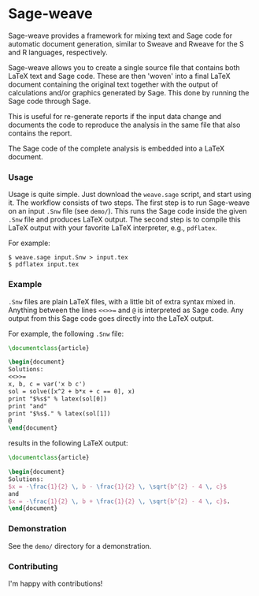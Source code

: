 # Sage-weave

Sage-weave provides a framework for mixing text and Sage code for automatic
document generation, similar to Sweave and Rweave for the S and R languages,
respectively.

Sage-weave allows you to create a single source file that contains both
LaTeX text and Sage code. These are then 'woven' into a final LaTeX document
containing the original text together with the output of calculations and/or
graphics generated by Sage. This done by running the Sage code through Sage.

This is useful for re-generate reports if the input data change and documents
the code to reproduce the analysis in the same file that also contains
the report.

The Sage code of the complete analysis is embedded into a LaTeX document.

### Usage
Usage is quite simple. Just download the `weave.sage` script, and start
using it. The workflow consists of two steps. The first step is to run
Sage-weave on an input `.Snw` file (see `demo/`). This runs the Sage code
inside the given `.Snw` file and produces LaTeX output. The second step
is to compile this LaTeX output with your favorite LaTeX interpreter,
e.g., `pdflatex`.

For example:

```shell
$ weave.sage input.Snw > input.tex
$ pdflatex input.tex
```

### Example
`.Snw` files are plain LaTeX files, with a little bit of extra syntax mixed in.
Anything between the lines `<<>>=` and `@` is interpreted as Sage code. Any
output from this Sage code goes directly into the LaTeX output.

For example, the following `.Snw` file:

```latex
\documentclass{article}

\begin{document}
Solutions:
<<>>=
x, b, c = var('x b c')
sol = solve([x^2 + b*x + c == 0], x)
print "$%s$" % latex(sol[0])
print "and"
print "$%s$." % latex(sol[1])
@
\end{document}
```

results in the following LaTeX output:

```latex
\documentclass{article}

\begin{document}
Solutions:
$x = -\frac{1}{2} \, b - \frac{1}{2} \, \sqrt{b^{2} - 4 \, c}$
and
$x = -\frac{1}{2} \, b + \frac{1}{2} \, \sqrt{b^{2} - 4 \, c}$.
\end{document}
```

### Demonstration
See the `demo/` directory for a demonstration.


### Contributing
I'm happy with contributions!

